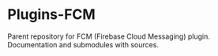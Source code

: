 # Plugins-FCM
Parent repository for FCM (Firebase Cloud Messaging) plugin. Documentation and submodules with sources.
